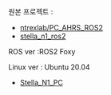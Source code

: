 원본 프로젝트 : 
- [ntrexlab/PC_AHRS_ROS2](https://github.com/ntrexlab/PC_AHRS_ROS2.git)
- [stella_n1_ros2](https://github.com/ntrexlab/STELLA_JETSON_NANO_ROS2.git)

  
ROS ver :ROS2 Foxy

Linux ver :  Ubuntu 20.04 

- [Stella_N1_PC](https://github.com/Gyeongrok-Jang/Stella_N1_PC.git)
